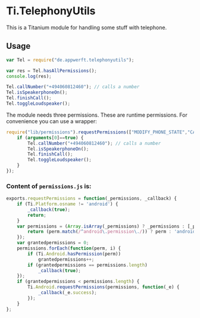 # Ti.TelephonyUtils

This is a Titanium module for handling some stuff with telephone.

## Usage

```javascript
var Tel = require("de.appwerft.telephonyutils");

var res = Tel.hasAllPermissions();
console.log(res);

Tel.callNumber("+494060812460"); // calls a number
Tel.isSpeakerphoneOn();
Tel.finishCall();
Tel.toggleLoudspeaker();
```

The module needs three permissions. These are runtime permissions. For convenience you can use a wrapper:

```javascript
require("lib/permissions").requestPermissions(["MODIFY_PHONE_STATE","CALL_PHONE","READ_PHONE_STATE"],function(){
	if (arguments[0]==true) {
		Tel.callNumber("+494060812460"); // calls a number
		Tel.isSpeakerphoneOn();
		Tel.finishCall();
		Tel.toggleLoudspeaker();
	}
});

```

### Content of `permissions.js` is:

```javascript
exports.requestPermissions = function(_permissions, _callback) {
	if (Ti.Platform.osname != 'android') {
		_callback(true);
		return;
	}
	var permissions = (Array.isArray(_permissions) ? _permissions : [_permissions]).map(function(perm) {
		return (perm.match(/^android\.permission\./)) ? perm : 'android.permission.' + perm;
	});
	var grantedpermissions = 0;
	permissions.forEach(function(perm, i) {
		if (Ti.Android.hasPermission(perm))
			grantedpermissions++;
		if (grantedpermissions == permissions.length)
			_callback(true);
	});
	if (grantedpermissions < permissions.length) {
		Ti.Android.requestPermissions(permissions, function(_e) {
			_callback(_e.success);
		});
	}
};
```

